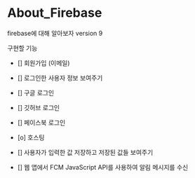 # About_Firebase

firebase에 대해 알아보자 version 9

구현할 기능

- [] 회원가입 (이메일)

- [] 로그인한 사용자 정보 보여주기

- [] 구글 로그인
- [] 깃허브 로그인
- [] 페이스북 로그인

- [o] 호스팅

- [] 사용자가 입력한 값 저장하고 저장된 값들 보여주기

- [] 웹 앱에서 FCM JavaScript API를 사용하여 알림 메시지를 수신
